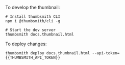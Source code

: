 To develop the thumbnail:
```
# Install thumbsmith CLI
npm i @thumbsmith/cli -g

# Start the dev server
thumbsmith docs.thumbnail.html
```

To deploy changes:
```
thumbsmith deploy docs.thumbnail.html --api-token={{THUMBSMITH_API_TOKEN}}
```
